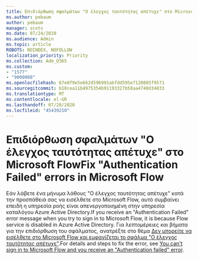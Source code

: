 ```yaml
---
title: Επιδιόρθωση σφαλμάτων "Ο έλεγχος ταυτότητας απέτυχε" στο Microsoft Flow
ms.author: pebaum
author: pebaum
manager: scotv
ms.date: 07/24/2020
ms.audience: Admin
ms.topic: article
ROBOTS: NOINDEX, NOFOLLOW
localization_priority: Priority
ms.collection: Adm_O365
ms.custom:
- "1577"
- "9000088"
ms.openlocfilehash: 67e0f9e5e662d596991abfdd595e7120085f9571
ms.sourcegitcommit: b10cea11b4975354b91193327b58aa4740d34833
ms.translationtype: MT
ms.contentlocale: el-GR
ms.lasthandoff: 07/28/2020
ms.locfileid: "45439210"
---
```

# <a name="fix-authentication-failed-errors-in-microsoft-flow"></a><span data-ttu-id="bf38b-102">Επιδιόρθωση σφαλμάτων "Ο έλεγχος ταυτότητας απέτυχε" στο Microsoft Flow</span><span class="sxs-lookup"><span data-stu-id="bf38b-102">Fix "Authentication Failed" errors in Microsoft Flow</span></span>

<span data-ttu-id="bf38b-103">Εάν λάβετε ένα μήνυμα λάθους "Ο έλεγχος ταυτότητας απέτυχε" κατά την προσπάθειά σας να εισέλθετε στο Microsoft Flow, αυτό συμβαίνει επειδή η υπηρεσία ροής είναι απενεργοποιημένη στην υπηρεσία καταλόγου Azure Active Directory.</span><span class="sxs-lookup"><span data-stu-id="bf38b-103">If you receive an "Authentication Failed" error message when you try to sign in to Microsoft Flow, it is because Flow service is disabled in Azure Active Directory.</span></span> <span data-ttu-id="bf38b-104">Για λεπτομέρειες και βήματα για την επιδιόρθωση του σφάλματος, ανατρέξτε στο θέμα [Δεν μπορείτε να εισέλθετε στο Microsoft Flow και εμφανίζεται το σφάλμα "Ο έλεγχος ταυτότητας απέτυχε"](https://support.microsoft.com/help/4316891).</span><span class="sxs-lookup"><span data-stu-id="bf38b-104">For details and steps to fix the error, see [You can't sign in to Microsoft Flow and you receive an "Authentication failed" error](https://support.microsoft.com/help/4316891).</span></span>